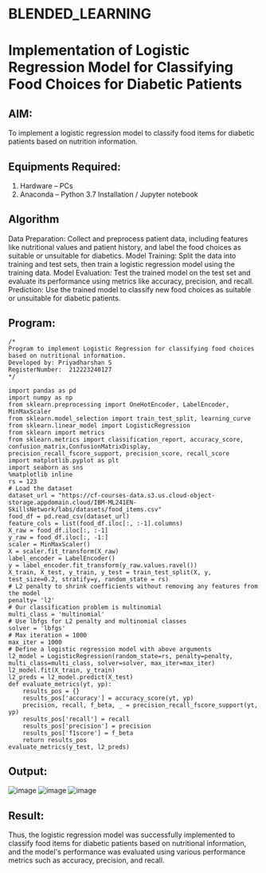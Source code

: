 # BLENDED_LEARNING
# Implementation of Logistic Regression Model for Classifying Food Choices for Diabetic Patients

## AIM:
To implement a logistic regression model to classify food items for diabetic patients based on nutrition information.

## Equipments Required:
1. Hardware – PCs
2. Anaconda – Python 3.7 Installation / Jupyter notebook

## Algorithm
Data Preparation: Collect and preprocess patient data, including features like nutritional values and patient history, and label the food choices as suitable or unsuitable for diabetics.
Model Training: Split the data into training and test sets, then train a logistic regression model using the training data.
Model Evaluation: Test the trained model on the test set and evaluate its performance using metrics like accuracy, precision, and recall.
Prediction: Use the trained model to classify new food choices as suitable or unsuitable for diabetic patients.
## Program:
```
/*
Program to implement Logistic Regression for classifying food choices based on nutritional information.
Developed by: Priyadharshan S
RegisterNumber:  212223240127
*/

import pandas as pd
import numpy as np
from sklearn.preprocessing import OneHotEncoder, LabelEncoder, MinMaxScaler
from sklearn.model_selection import train_test_split, learning_curve
from sklearn.linear_model import LogisticRegression
from sklearn import metrics
from sklearn.metrics import classification_report, accuracy_score, confusion_matrix,ConfusionMatrixDisplay, precision_recall_fscore_support, precision_score, recall_score
import matplotlib.pyplot as plt
import seaborn as sns
%matplotlib inline
rs = 123
# Load the dataset
dataset_url = "https://cf-courses-data.s3.us.cloud-object-storage.appdomain.cloud/IBM-ML241EN-SkillsNetwork/labs/datasets/food_items.csv"
food_df = pd.read_csv(dataset_url)
feature_cols = list(food_df.iloc[:, :-1].columns)
X_raw = food_df.iloc[:, :-1]
y_raw = food_df.iloc[:, -1:]
scaler = MinMaxScaler()
X = scaler.fit_transform(X_raw)
label_encoder = LabelEncoder()
y = label_encoder.fit_transform(y_raw.values.ravel())
X_train, X_test, y_train, y_test = train_test_split(X, y, test_size=0.2, stratify=y, random_state = rs)
# L2 penalty to shrink coefficients without removing any features from the model
penalty= 'l2'
# Our classification problem is multinomial
multi_class = 'multinomial'
# Use lbfgs for L2 penalty and multinomial classes
solver = 'lbfgs'
# Max iteration = 1000
max_iter = 1000
# Define a logistic regression model with above arguments
l2_model = LogisticRegression(random_state=rs, penalty=penalty, multi_class=multi_class, solver=solver, max_iter=max_iter)
l2_model.fit(X_train, y_train)
l2_preds = l2_model.predict(X_test)
def evaluate_metrics(yt, yp):
    results_pos = {}
    results_pos['accuracy'] = accuracy_score(yt, yp)
    precision, recall, f_beta, _ = precision_recall_fscore_support(yt, yp)
    results_pos['recall'] = recall
    results_pos['precision'] = precision
    results_pos['f1score'] = f_beta
    return results_pos
evaluate_metrics(y_test, l2_preds)

```

## Output:
![image](https://github.com/user-attachments/assets/b5ee4b19-ba57-410c-8062-91f8e733bccc)
![image](https://github.com/user-attachments/assets/477b86d1-bb36-4833-afbc-7143013e352a)
![image](https://github.com/user-attachments/assets/c3a2e35d-e990-4c7d-954c-dcd379892e18)


## Result:
Thus, the logistic regression model was successfully implemented to classify food items for diabetic patients based on nutritional information, and the model's performance was evaluated using various performance metrics such as accuracy, precision, and recall.
